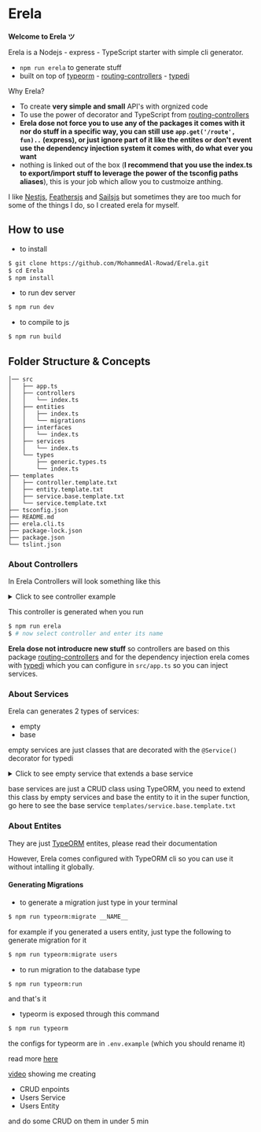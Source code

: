 # Erela

**Welcome to Erela ツ**

Erela is a Nodejs - express - TypeScript starter with simple cli generator.
- `npm run erela` to generate stuff
- built on top of [typeorm](https://typeorm.io/#/) - [routing-controllers](https://github.com/typestack/routing-controllers) - [typedi](https://github.com/typestack/typedi)



Why Erela? 
 
- To create **very simple and small** API's with orgnized code
- To use the power of decorator and TypeScript from [routing-controllers](https://github.com/typestack/routing-controllers)
- **Erela dose not force you to use any of the packages it comes with it nor do stuff in a specific way, you can still use `app.get('/route', fun)..` (express), or just ignore part of it like the entites or don't event use the dependency injection system it comes with, do what ever you want**
- nothing is linked out of the box (**I recommend that you use the index.ts to export/import stuff to leverage the power of the tsconfig paths aliases**), this is your job which allow you to custmoize anthing.

I like [Nestjs](https://nestjs.com/), [Feathersjs](https://feathersjs.com/) and [Sailsjs](https://sailsjs.com/) but sometimes they are too much for some of the things I do, so I created erela for myself.


## How to use 

- to install

```bash
$ git clone https://github.com/MohammedAl-Rowad/Erela.git
$ cd Erela
$ npm install
```

- to run dev server  

```bash
$ npm run dev
```

- to compile to js

```bash
$ npm run build
```


## Folder Structure & Concepts

```
│── src
│   ├── app.ts
│   ├── controllers
│   │   └── index.ts
│   ├── entities
│   │   ├── index.ts
│   │   └── migrations
│   ├── interfaces
│   │   └── index.ts
│   ├── services
│   │   └── index.ts
│   └── types
│       ├── generic.types.ts
│       └── index.ts
├── templates
│   ├── controller.template.txt
│   ├── entity.template.txt
│   ├── service.base.template.txt
│   └── service.template.txt
├── tsconfig.json
├── README.md
├── erela.cli.ts
├── package-lock.json
├── package.json
└── tslint.json
```

### About Controllers
In Erela Controllers will look something like this 

<details>
  <summary>Click to see controller example</summary>
  
  ## Heading
  ```ts
  import {
  Param,
  Body,
  Get,
  Post,
  Delete,
  Patch,
  JsonController,
} from 'routing-controllers'
import { DeepPartial } from 'utility-types'
import { UsersService } from '@services' 

@JsonController('/users')
export class UsersContoller {
  constructor(private readonly usersService: UsersService) {}

  // to get all data with pagination
  @Get()
  async getAll(): Promise<void> {}

  @Get('/:id')
  async getOne(): Promise<void> {}

  @Post()
  async post(@Body() user: DeepPartial<any>): Promise<void> {}

  @Patch('/:id')
  async patch(@Param('id') id: number, @Body() user: any): Promise<void> {}

  @Delete('/:id')
  async remove(@Param('id') id: number): Promise<void> {}
}

  ```
</details>


This controller is generated when you run 

```bash
$ npm run erela
$ # now select controller and enter its name
```
**Erela dose not introducre new stuff** so controllers are based on this package [routing-controllers](https://github.com/typestack/routing-controllers) and for the dependency injection erela comes with [typedi](https://github.com/typestack/typedi) which you can configure in `src/app.ts` so you can inject services.




### About Services


Erela can generates 2 types of services:
- empty
- base

empty services are just classes that are decorated with the `@Service()` decorator for typedi


<details>
  <summary>Click to see empty service that extends a base service</summary>
  
  ```ts
  // this service can do all the CRUD operations on the UsersEntity
  import 'reflect-metadata'
import { Service } from 'typedi'
import { Connection } from 'typeorm'
import { UsersEntity } from '@entities'
@Service()
export class usersService  {
  constructor(db: Connection) {
    super(db.getRepository(UsersEntity))
  }
}
  ```
</details>


base services are just a CRUD class using TypeORM, you need to extend this class by empty services and base the entity to it in the super function, go here to see the base service `templates/service.base.template.txt`


### About Entites

They are just [TypeORM](https://typeorm.io/) entites, please read their documentation

However, Erela comes configured with TypeORM cli so you can use it without intalling it globally.

#### Generating Migrations

- to generate a migration just type in your terminal 

```bash 
$ npm run typeorm:migrate __NAME__
```

for example if you generated a users entity, just type the following to generate migration for it 

```bash
$ npm run typeorm:migrate users
```


- to run migration to the database type 

```bash 
$ npm run typeorm:run
```

and that's it

- typeorm is exposed through this command 

```bash
$ npm run typeorm
```

the configs for typeorm are in `.env.example` (which you should rename it)

read more [here](https://github.com/typeorm/typeorm/blob/master/docs/using-ormconfig.md)

[video](https://www.youtube.com/watch?v=ZONommzfUk8) showing me creating 

- CRUD enpoints
- Users Service
- Users Entity

and do some CRUD on them in under 5 min

